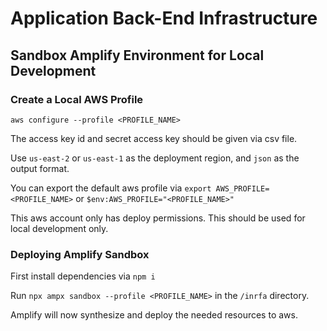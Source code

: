 # Application Back-End Infrastructure

## Sandbox Amplify Environment for Local Development

### Create a Local AWS Profile

`aws configure --profile <PROFILE_NAME>`

The access key id and secret access key should be given via csv file.

Use `us-east-2` or `us-east-1` as the deployment region, and `json` as the output format.

You can export the default aws profile via `export AWS_PROFILE=<PROFILE_NAME>` or `$env:AWS_PROFILE="<PROFILE_NAME>"`

This aws account only has deploy permissions. This should be used for local development only.

### Deploying Amplify Sandbox

First install dependencies via `npm i`

Run `npx ampx sandbox --profile <PROFILE_NAME>` in the `/inrfa` directory.

Amplify will now synthesize and deploy the needed resources to aws.
